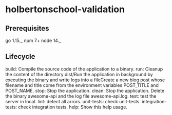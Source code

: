 # holbertonschool-validation

## Prerequisites
go 1.15._
npm 7+
node 14._

## Lifecycle
build:   Compile the source code of the application to a binary.
run:   Cleanup the content of the directory dist/Run the application in background by executing the binary and write logs into a fileCreate a new blog post whose filename and title come from the environment variables POST_TITLE and POST_NAME.
stop: Stop the application.
clean: Stop the application. Delete the binary awesome-api and the log file awesome-api.log.
test: test the server in local.
lint: detect all arrors.
unit-tests: check unit-tests.
integration-tests: check integration tests.
help: Show this help usage.
